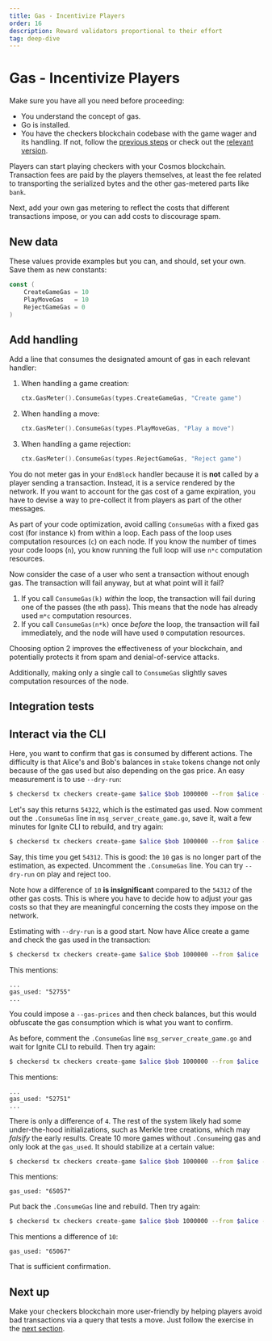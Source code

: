```yaml
---
title: Gas - Incentivize Players
order: 16
description: Reward validators proportional to their effort
tag: deep-dive
---
```


# Gas - Incentivize Players

<HighlightBox type="synopsis">

Make sure you have all you need before proceeding:

* You understand the concept of gas.
* Go is installed.
* You have the checkers blockchain codebase with the game wager and its handling. If not, follow the [previous steps](./game-wager.md) or check out the [relevant version](https://github.com/cosmos/b9-checkers-academy-draft/tree/game-wager).

</HighlightBox>

Players can start playing checkers with your Cosmos blockchain. Transaction fees are paid by the players themselves, at least the fee related to transporting the serialized bytes and the other gas-metered parts like `bank`.

Next, add your own gas metering to reflect the costs that different transactions impose, or you can add costs to discourage spam.

## New data

These values provide examples but you can, and should, set your own. Save them as new constants:

```go [https://github.com/cosmos/b9-checkers-academy-draft/blob/4e8a82e/x/checkers/types/keys.go#L42-L46]
const (
    CreateGameGas = 10
    PlayMoveGas   = 10
    RejectGameGas = 0
)
```

## Add handling

Add a line that consumes the designated amount of gas in each relevant handler:

1. When handling a game creation:

    ```go [https://github.com/cosmos/b9-checkers-academy-draft/blob/4e8a82e/x/checkers/keeper/msg_server_create_game.go#L45]
    ctx.GasMeter().ConsumeGas(types.CreateGameGas, "Create game")
    ```

2. When handling a move:

    ```go [https://github.com/cosmos/b9-checkers-academy-draft/blob/4e8a82e/x/checkers/keeper/msg_server_play_move.go#L90]
    ctx.GasMeter().ConsumeGas(types.PlayMoveGas, "Play a move")
    ```

3. When handling a game rejection:

    ```go [https://github.com/cosmos/b9-checkers-academy-draft/blob/4e8a82e/x/checkers/keeper/msg_server_reject_game.go#L52]
    ctx.GasMeter().ConsumeGas(types.RejectGameGas, "Reject game")
    ```

You do not meter gas in your `EndBlock` handler because it is **not** called by a player sending a transaction. Instead, it is a service rendered by the network. If you want to account for the gas cost of a game expiration, you have to devise a way to pre-collect it from players as part of the other messages.

<HighlightBox type="tip">

As part of your code optimization, avoid calling `ConsumeGas` with a fixed gas cost (for instance `k`) from within a loop. Each pass of the loop uses computation resources (`c`) on each node. If you know the number of times your code loops (`n`), you know running the full loop will use `n*c` computation resources.

Now consider the case of a user who sent a transaction without enough gas. The transaction will fail anyway, but at what point will it fail?

1. If you call `ConsumeGas(k)` _within_ the loop, the transaction will fail during one of the passes (the `m`th pass). This means that the node has already used `m*c` computation resources.
2. If you call `ConsumeGas(n*k)` once _before_ the loop, the transaction will fail immediately, and the node will have used `0` computation resources.

Choosing option 2 improves the effectiveness of your blockchain, and potentially protects it from spam and denial-of-service attacks.

Additionally, making only a single call to `ConsumeGas` slightly saves computation resources of the node.

</HighlightBox>

## Integration tests



## Interact via the CLI

Here, you want to confirm that gas is consumed by different actions. The difficulty is that Alice's and Bob's balances in `stake` tokens change not only because of the gas used but also depending on the gas price. An easy measurement is to use `--dry-run`:

```sh
$ checkersd tx checkers create-game $alice $bob 1000000 --from $alice --dry-run
```

Let's say this returns `54322`, which is the estimated gas used. Now comment out the `.ConsumeGas` line in `msg_server_create_game.go`, save it, wait a few minutes for Ignite CLI to rebuild, and try again:

```sh
$ checkersd tx checkers create-game $alice $bob 1000000 --from $alice --dry-run
```

Say, this time you get `54312`. This is good: the `10` gas is no longer part of the estimation, as expected. Uncomment the `.ConsumeGas` line. You can try `--dry-run` on play and reject too.

Note how a difference of `10` **is insignificant** compared to the `54312` of the other gas costs. This is where you have to decide how to adjust your gas costs so that they are meaningful concerning the costs they impose on the network.

Estimating with `--dry-run` is a good start. Now have Alice create a game and check the gas used in the transaction:

```sh
$ checkersd tx checkers create-game $alice $bob 1000000 --from $alice
```

This mentions:

```
...
gas_used: "52755"
...
```

You could impose a `--gas-prices` and then check balances, but this would obfuscate the gas consumption which is what you want to confirm.

As before, comment the `.ConsumeGas` line `msg_server_create_game.go` and wait for Ignite CLI to rebuild. Then try again:

```sh
$ checkersd tx checkers create-game $alice $bob 1000000 --from $alice
```

This mentions:

```
...
gas_used: "52751"
...
```

There is only a difference of `4`. The rest of the system likely had some under-the-hood initializations, such as Merkle tree creations, which may _falsify_ the early results. Create 10 more games without `.Consume`ing gas and only look at the `gas_used`. It should stabilize at a certain value:

```sh
$ checkersd tx checkers create-game $alice $bob 1000000 --from $alice -y | grep gas_used
```

This mentions:

```
gas_used: "65057"
```

Put back the `.ConsumeGas` line and rebuild. Then try again:

```sh
$ checkersd tx checkers create-game $alice $bob 1000000 --from $alice -y | grep gas_used
```

This mentions a difference of `10`:

```
gas_used: "65067"
```

That is sufficient confirmation.

## Next up

Make your checkers blockchain more user-friendly by helping players avoid bad transactions via a query that tests a move. Just follow the exercise in the [next section](./can-play.md).
